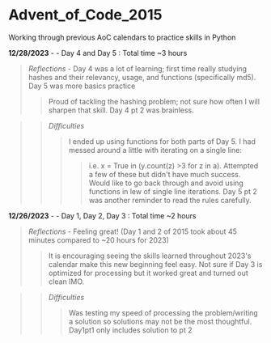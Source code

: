 # Advent_of_Code_2015
Working through previous AoC calendars to practice skills in Python


**12/28/2023** -  - Day 4 and Day 5 : Total time  ~3 hours
> *Reflections* - Day 4 was a lot of learning; first time really studying hashes and their relevancy, usage, and functions (specifically md5). Day 5 was more basics practice
> > Proud of tackling the hashing problem; not sure how often I will sharpen that skill. Day 4 pt 2 was brainless.

> > *Difficulties*
> > > I ended up using functions for both parts of Day 5. I had messed around a little with iterating on a single line:
> > > > i.e. x = True in (y.count(z) >3 for z in a). Attempted a few of these but didn't have much success. Would like to go back through and avoid using functions in lew of single line iterations.
> > > > Day 5 pt 2 was another reminder to read the rules carefully.

**12/26/2023** -  - Day 1, Day 2, Day 3  : Total time ~2 hours
> *Reflections* - Feeling great! (Day 1 and 2 of 2015 took about 45 minutes compared to ~20 hours for 2023)
> > It is encouraging seeing the skills learned throughout 2023's calendar make this new beginning feel easy.
> > Not sure if Day 3 is optimized for processing but it worked great and turned out clean IMO.

> > *Difficulties*
> > > Was testing my speed of processing the problem/writing a solution so solutions may not be the most thoughtful.
> > > Day1pt1 only includes solution to pt 2
